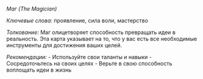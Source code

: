 *Маг \(The Magician\)*

*Ключевые слова:* проявление, сила воли, мастерство

*Толкование:* 
Маг олицетворяет способность превращать идеи в реальность\. Эта карта указывает на то, что у вас есть все необходимые инструменты для достижения ваших целей\.

*Рекомендации:*
\- Используйте свои таланты и навыки
\- Сосредоточьтесь на своих целях
\- Верьте в свою способность воплощать идеи в жизнь

